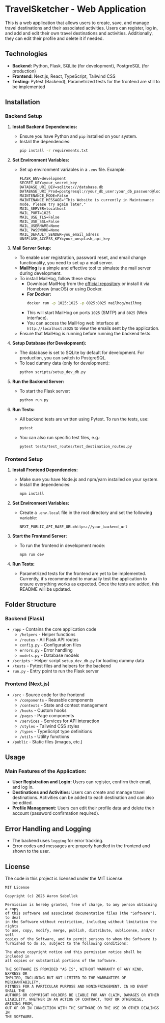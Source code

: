 # **TravelSketcher - Web Application**

This is a web application that allows users to create, save, and manage travel destinations and their associated activities. Users can register, log in, and add and edit their own travel destinations and activities. Additionally, they can edit their profile and delete it if needed.

## **Technologies**
- **Backend:** Python, Flask, SQLite (for development), PostgreSQL (for production)
- **Frontend:** Next.js, React, TypeScript, Tailwind CSS
- **Testing:** Pytest (Backend), Parametrized tests for the frontend are still to be implemented

## **Installation**

### **Backend Setup**

1. **Install Backend Dependencies:**
   - Ensure you have Python and `pip` installed on your system.
   - Install the dependencies:
     ```bash
     pip install -r requirements.txt
     ```

2. **Set Environment Variables:**
   - Set up environment variables in a `.env` file. Example:
     ```env
     FLASK_ENV=development
     SECRET_KEY=your_secret_key
     DATABASE_URI_DEV=sqlite:///database.db
     DATABASE_URI_Prod=postgresql://your_db_user:your_db_password@localhost/your_db_name
     MAINTENANCE_MODE=False
     MAINTENANCE_MESSAGE="This Website is currently in Maintenance mode. Please try again later."
     MAIL_SERVER=localhost
     MAIL_PORT=1025
     MAIL_USE_TLS=False
     MAIL_USE_SSL=False
     MAIL_USERNAME=None
     MAIL_PASSWORD=None
     MAIL_DEFAULT_SENDER=you_email_adress
     UNSPLASH_ACCESS_KEY=your_unsplash_api_key
     ```

3. **Mail Server Setup:**
   - To enable user registration, password reset, and email change functionality, you need to set up a mail server.
   - **MailHog** is a simple and effective tool to simulate the mail server during development.
   - To install MailHog, follow these steps:
     - Download MailHog from the [official repository](https://github.com/mailhog/MailHog) or install it via Homebrew (macOS) or using Docker.
     - **For Docker:**
       ```bash
       docker run -p 1025:1025 -p 8025:8025 mailhog/mailhog
       ```
     - This will start MailHog on ports `1025` (SMTP) and `8025` (Web interface).
     - You can access the MailHog web interface at `http://localhost:8025` to view the emails sent by the application.
   - Ensure that MailHog is running before running the backend tests.

4. **Setup Database (for Development):**
   - The database is set to SQLite by default for development. For production, you can switch to PostgreSQL.
   - To load dummy data (only for development):
     ```bash
     python scripts/setup_dev_db.py
     ```

5. **Run the Backend Server:**
   - To start the Flask server:
     ```bash
     python run.py
     ```

6. **Run Tests:**
   - All backend tests are written using Pytest. To run the tests, use:
     ```bash
     pytest
     ```

   - You can also run specific test files, e.g.:
     ```bash
     pytest tests/test_routes/test_destination_routes.py
     ```

### **Frontend Setup**

1. **Install Frontend Dependencies:**
   - Make sure you have Node.js and npm/yarn installed on your system.
   - Install the dependencies:
     ```bash
     npm install
     ```

2. **Set Environment Variables:**
   - Create a `.env.local` file in the root directory and set the following variable:
     ```env
     NEXT_PUBLIC_API_BASE_URL=https://your_backend_url
     ```

3. **Start the Frontend Server:**
   - To run the frontend in development mode:
     ```bash
     npm run dev
     ```

4. **Run Tests:**
   - Parametrized tests for the frontend are yet to be implemented. Currently, it's recommended to manually test the application to ensure everything works as expected. Once the tests are added, this README will be updated.

## **Folder Structure**

### **Backend (Flask)**
- `/app` - Contains the core application code
  - `/helpers` - Helper functions
  - `/routes` - All Flask API routes
  - `config.py` - Configuration files
  - `errors.py` - Error handling
  - `models.py` - Database models
- `/scripts` - Helper script `setup_dev_db.py` for loading dummy data
- `/tests` - Pytest files and helpers for the backend
- `run.py` - Entry point to run the Flask server

### **Frontend (Next.js)**
- `/src` - Source code for the frontend
  - `/components` - Reusable components
  - `/contexts` - State and context management
  - `/hooks` - Custom hooks
  - `/pages` - Page components
  - `/services` - Services for API interaction
  - `/styles` - Tailwind CSS styles
  - `/types` - TypeScript type definitions
  - `/utils` - Utility functions
- `/public` - Static files (images, etc.)

## **Usage**

### **Main Features of the Application:**
- **User Registration and Login:** Users can register, confirm their email, and log in.
- **Destinations and Activities:** Users can create and manage travel destinations. Activities can be added to each destination and can also be edited.
- **Profile Management:** Users can edit their profile data and delete their account (password confirmation required).

## **Error Handling and Logging**
- The backend uses `logging` for error tracking.
- Error codes and messages are properly handled in the frontend and shown to the user.

## **License**

The code in this project is licensed under the MIT License.

```text
MIT License

Copyright (c) 2025 Aaron Sabellek

Permission is hereby granted, free of charge, to any person obtaining a copy
of this software and associated documentation files (the "Software"), to deal
in the Software without restriction, including without limitation the rights
to use, copy, modify, merge, publish, distribute, sublicense, and/or sell
copies of the Software, and to permit persons to whom the Software is
furnished to do so, subject to the following conditions:

The above copyright notice and this permission notice shall be included in
all copies or substantial portions of the Software.

THE SOFTWARE IS PROVIDED "AS IS", WITHOUT WARRANTY OF ANY KIND, EXPRESS OR
IMPLIED, INCLUDING BUT NOT LIMITED TO THE WARRANTIES OF MERCHANTABILITY,
FITNESS FOR A PARTICULAR PURPOSE AND NONINFRINGEMENT. IN NO EVENT SHALL THE
AUTHORS OR COPYRIGHT HOLDERS BE LIABLE FOR ANY CLAIM, DAMAGES OR OTHER
LIABILITY, WHETHER IN AN ACTION OF CONTRACT, TORT OR OTHERWISE, ARISING FROM,
OUT OF OR IN CONNECTION WITH THE SOFTWARE OR THE USE OR OTHER DEALINGS IN
THE SOFTWARE.
```